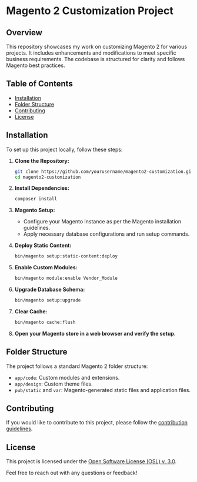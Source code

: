 # Magento 2 Customization Project

## Overview

This repository showcases my work on customizing Magento 2 for various projects. It includes enhancements and modifications to meet specific business requirements. The codebase is structured for clarity and follows Magento best practices.

## Table of Contents

- [Installation](#installation)
- [Folder Structure](#folder-structure)
- [Contributing](#contributing)
- [License](#license)

## Installation

To set up this project locally, follow these steps:

1. **Clone the Repository:**
   ```bash
   git clone https://github.com/yourusername/magento2-customization.git
   cd magento2-customization
   ```

2. **Install Dependencies:**
   ```bash
   composer install
   ```

3. **Magento Setup:**
   - Configure your Magento instance as per the Magento installation guidelines.
   - Apply necessary database configurations and run setup commands.

4. **Deploy Static Content:**
   ```bash
   bin/magento setup:static-content:deploy
   ```

5. **Enable Custom Modules:**
   ```bash
   bin/magento module:enable Vendor_Module
   ```

6. **Upgrade Database Schema:**
   ```bash
   bin/magento setup:upgrade
   ```

7. **Clear Cache:**
   ```bash
   bin/magento cache:flush
   ```

8. **Open your Magento store in a web browser and verify the setup.**

## Folder Structure

The project follows a standard Magento 2 folder structure:

- `app/code`: Custom modules and extensions.
- `app/design`: Custom theme files.
- `pub/static` and `var`: Magento-generated static files and application files.

## Contributing

If you would like to contribute to this project, please follow the [contribution guidelines](CONTRIBUTING.md).

## License

This project is licensed under the [Open Software License (OSL) v. 3.0](LICENSE).

Feel free to reach out with any questions or feedback!
